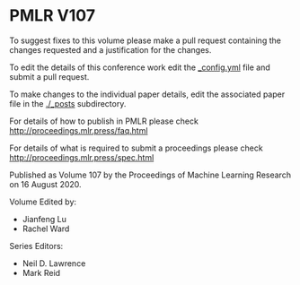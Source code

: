 # PMLR V107

To suggest fixes to this volume please make a pull request containing the changes requested and a justification for the changes.

To edit the details of this conference work edit the [_config.yml](./_config.yml) file and submit a pull request.

To make changes to the individual paper details, edit the associated paper file in the [./_posts](./_posts) subdirectory.

For details of how to publish in PMLR please check http://proceedings.mlr.press/faq.html

For details of what is required to submit a proceedings please check http://proceedings.mlr.press/spec.html



Published as Volume 107 by the Proceedings of Machine Learning Research on 16 August 2020.

Volume Edited by:
  * Jianfeng Lu
  * Rachel Ward

Series Editors:
  * Neil D. Lawrence
  * Mark Reid
